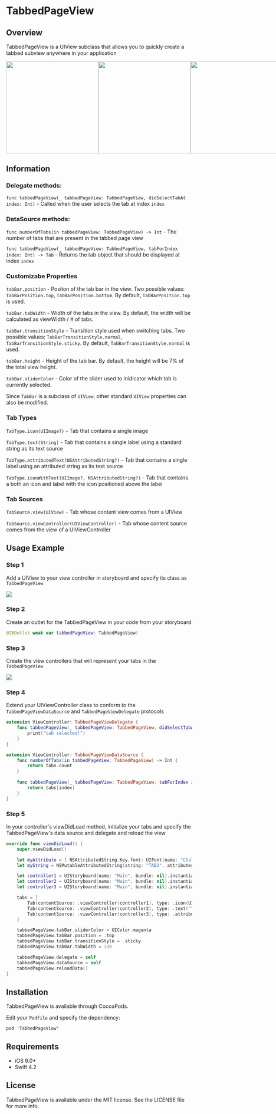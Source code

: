 # TabbedPageView

## Overview

TabbedPageView is a UIView subclass that allows you to quickly create a tabbed subview anywhere in your application

<div style="display:flex;">
    <img src="https://i.imgur.com/U0H0tTv.gif" width="250">
    <img src="https://i.imgur.com/XqxmKB6.gif" width="250">
    <img src="https://i.imgur.com/df8q0aL.gif" width="250">
</div>

## Information

### Delegate methods:

```func tabbedPageView(_ tabbedPageView: TabbedPageView, didSelectTabAt index: Int)``` - Called when the user selects the tab at index ```index```

### DataSource methods:

```func numberOfTabs(in tabbedPageView: TabbedPageView) -> Int``` - The number of tabs that are present in the tabbed page view

```func tabbedPageView(_ tabbedPageView: TabbedPageView, tabForIndex index: Int) -> Tab``` - Returns the tab object that should be displayed at index ```index```

### Customizabe Properties

```tabBar.position``` - Positon of the tab bar in the view. Two possible values: ```TabBarPosition.top```, ```TabBarPosition.bottom```. By default, ```TabBarPosition.top``` is used.

```tabBar.tabWidth``` - Width of the tabs in the view. By default, the width will be calculated as viewWidth / # of tabs.

```tabBar.transitionStyle``` - Transition style used when switching tabs. Two possible values: ```TabBarTransitionStyle.normal```, ```TabBarTransitionStyle.sticky```. By default, ```TabBarTransitionStyle.normal``` is used.

```tabBar.height``` - Height of the tab bar. By default, the height will be 7% of the total view height.

```tabBar.sliderColor``` - Color of the slider used to inidicator which tab is currently selected.

Since ```TabBar``` is a subclass of ```UIView```, other standard  ```UIView``` properties can also be modified.

### Tab Types

```TabType.icon(UIImage?)``` - Tab that contains a single image

```TabType.text(String)```  - Tab that contains a single label using a standard string as its text source

```TabType.attributedText(NSAttributedString?)``` - Tab that contains a single label using an attributed string as its text source

```TabType.iconWithText(UIImage?, NSAttributedString?)``` - Tab that contains a both an icon and label with the icon positioned above the label

### Tab Sources

```TabSource.view(UIView)``` - Tab whose content view comes from a UIView

```TabSource.viewController(UIViewController)```  - Tab whose content source comes from the view of a UIViewController

## Usage Example

### Step 1

Add a UIView to your view controller in storyboard and specify its class as ```TabbedPageView```

![](https://i.imgur.com/LZ0Quj6.png)

### Step 2

Create an outlet for the TabbedPageView in your code from your storyboard
```swift
@IBOutlet weak var tabbedPageView: TabbedPageView!
```

### Step 3

Create the view controllers that will represent your tabs in the ```TabbedPageView```

![](https://i.imgur.com/ARtc25z.png)

### Step 4

Extend your UIViewController class to conform to the ```TabbedPageViewDataSource``` and ```TabbedPageViewDelegate``` protocols
```swift
extension ViewController: TabbedPageViewDelegate {
    func tabbedPageView(_ tabbedPageView: TabbedPageView, didSelectTabAt index: Int) {
        print("tab selected!")
    }
}

extension ViewController: TabbedPageViewDataSource {
    func numberOfTabs(in tabbedPageView: TabbedPageView) -> Int {
        return tabs.count
    }
    
    func tabbedPageView(_ tabbedPageView: TabbedPageView, tabForIndex index: Int) -> Tab {
        return tabs[index]
    }
}
```

### Step 5

In your controller's viewDidLoad method, initialize your tabs and specify the TabbedPageView's data source and delegate and reload the view

```swift
override func viewDidLoad() {
    super.viewDidLoad()

    let myAttribute = [ NSAttributedString.Key.font: UIFont(name: "Chalkduster", size: 12.0)!, NSAttributedString.Key.foregroundColor: UIColor.red]
    let myString = NSMutableAttributedString(string: "TAB3", attributes: myAttribute )

    let controller1 = UIStoryboard(name: "Main", bundle: nil).instantiateViewController(withIdentifier: "View1")
    let controller2 = UIStoryboard(name: "Main", bundle: nil).instantiateViewController(withIdentifier: "View2")
    let controller3 = UIStoryboard(name: "Main", bundle: nil).instantiateViewController(withIdentifier: "View3")

    tabs = [
        Tab(contentSource: .viewController(controller1), type: .icon(UIImage(named: "Grid")!)),
        Tab(contentSource: .viewController(controller2), type: .text("TAB2")),
        Tab(contentSource: .viewController(controller3), type: .attributedText(myString))
    ]

    tabbedPageView.tabBar.sliderColor = UIColor.magenta
    tabbedPageView.tabBar.position = .top
    tabbedPageView.tabBar.transitionStyle = .sticky
    tabbedPageView.tabBar.tabWidth = 130

    tabbedPageView.delegate = self
    tabbedPageView.dataSource = self
    tabbedPageView.reloadData()
}
```

## Installation
TabbedPageView is available through CocoaPods.

Edit your ```Podfile``` and specify the dependency:

```pod 'TabbedPageView'```

## Requirements
<ul>
    <li>iOS 9.0+</li>
    <li>Swift 4.2</l>
</ul>

## License
TabbedPageView is available under the MIT license. See the LICENSE file for more info.

